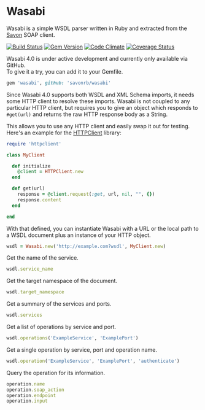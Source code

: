 # Wasabi

Wasabi is a simple WSDL parser written in Ruby and extracted from the
[Savon](https://github.com/savonrb/savon) SOAP client.

[![Build Status](https://secure.travis-ci.org/savonrb/wasabi.png)](http://travis-ci.org/savonrb/wasabi)
[![Gem Version](https://badge.fury.io/rb/wasabi.png)](http://badge.fury.io/rb/wasabi)
[![Code Climate](https://codeclimate.com/github/savonrb/wasabi.png)](https://codeclimate.com/github/savonrb/wasabi)
[![Coverage Status](https://coveralls.io/repos/savonrb/wasabi/badge.png?branch=master)](https://coveralls.io/r/savonrb/wasabi)


Wasabi 4.0 is under active development and currently only available via GitHub.  
To give it a try, you can add it to your Gemfile.

``` ruby
gem 'wasabi', github: 'savonrb/wasabi'
```

Since Wasabi 4.0 supports both WSDL and XML Schema imports, it needs some HTTP client to resolve these imports.
Wasabi is not coupled to any particular HTTP client, but requires you to give an object which responds to
`#get(url)` and returns the raw HTTP response body as a String.

This allows you to use any HTTP client and easily swap it out for testing. Here's an example for the
[HTTPClient](https://github.com/nahi/httpclient) library:

``` ruby
require 'httpclient'

class MyClient

  def initialize
    @client = HTTPClient.new
  end

  def get(url)
    response = @client.request(:get, url, nil, "", {})
    response.content
  end

end
```

With that defined, you can instantiate Wasabi with a URL or the local path to a WSDL document
plus an instance of your HTTP object.

``` ruby
wsdl = Wasabi.new('http://example.com?wsdl', MyClient.new)
```

Get the name of the service.

``` ruby
wsdl.service_name
```

Get the target namespace of the document.

``` ruby
wsdl.target_namespace
```

Get a summary of the services and ports.

``` ruby
wsdl.services
```

Get a list of operations by service and port.

``` ruby
wsdl.operations('ExampleService', 'ExamplePort')
```

Get a single operation by service, port and operation name.

``` ruby
wsdl.operation('ExampleService', 'ExamplePort', 'authenticate')
```

Query the operation for its information.

``` ruby
operation.name
operation.soap_action
operation.endpoint
operation.input
```
